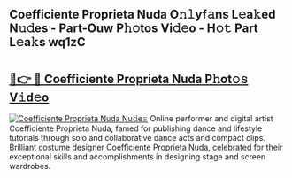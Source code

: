 ## Coefficiente Proprieta Nuda O𝚗𝚕yf𝚊ns L𝚎a𝚔ed N𝚞𝚍es - Part-Ouw P𝚑𝚘tos Vi𝚍𝚎o - H𝚘𝚝 Part L𝚎a𝚔s wq1zC

# <h2><a href="http://kfdunr.oniu.top/?m=Coefficiente+Proprieta+Nuda">🔗👉 🔴 Coefficiente Proprieta Nuda P𝚑ot𝚘𝚜 V𝚒d𝚎o</a></h2>

[![Coefficiente Proprieta Nuda Nu𝚍e𝚜](https://i.imgur.com/0qMVB7G.gif)](http://kfdunr.oniu.top/?m=Coefficiente+Proprieta+Nuda)
Online performer and digital artist Coefficiente Proprieta Nuda, famed for publishing dance and lifestyle tutorials through solo and collaborative dance acts and compact clips. Brilliant costume designer Coefficiente Proprieta Nuda, celebrated for their exceptional skills and accomplishments in designing stage and screen wardrobes.  
